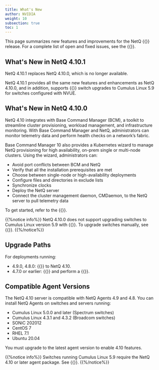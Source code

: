 ```yaml
---
title: What's New
author: NVIDIA
weight: 10
subsection: true
toc: 1
---
```


This page summarizes new features and improvements for the NetQ {{<version>}} release. For a complete list of open and fixed issues, see the {{<link title="NVIDIA NetQ 4.10 Release Notes" text="release notes">}}.

## What's New in NetQ 4.10.1

NetQ 4.10.1 replaces NetQ 4.10.0, which is no longer available.

NetQ 4.10.1 provides all the same new features and enhancements as NetQ 4.10.0, and in addition, supports {{<link title="Upgrade Cumulus Linux" text="NetQ Lifecycle Management">}} switch upgrades to Cumulus Linux 5.9 for switches configured with NVUE. 

## What's New in NetQ 4.10.0

NetQ 4.10 integrates with Base Command Manager (BCM), a toolkit to streamline cluster provisioning, workload management, and infrastructure monitoring. With Base Command Manager and NetQ, administrators can monitor telemetry data and perform health checks on a network’s fabric.

Base Command Manager 10 also provides a Kubernetes wizard to manage NetQ provisioning for high availability, on-prem single or multi-node clusters. Using the wizard, administrators can:

- Avoid port conflicts between BCM and NetQ
- Verify that all the installation prerequisites are met
- Choose between single-node or high-availability deployments
- Configure files and directories in exclude lists
- Synchronize clocks
- Deploy the NetQ server
- Connect the cluster management daemon, CMDaemon, to the NetQ server to pull telemetry data

To get started, refer to the {{<exlink url="https://docs.nvidia.com/base-command-manager/#product-manuals" text="Base Command Manager administrator and containerization manuals">}}.

{{%notice info%}}
NetQ 4.10.0 does not support upgrading switches to Cumulus Linux version 5.9 with {{<link title="Upgrade Cumulus Linux" text="NetQ Lifecycle Management">}}. To upgrade switches manually, see {{<exlink url="https://docs.nvidia.com/networking-ethernet-software/cumulus-linux/Installation-Management/Upgrading-Cumulus-Linux/" text="Upgrading Cumulus Linux">}}.
{{%/notice%}}
## Upgrade Paths

For deployments running:

- 4.9.0, 4.8.0: {{<link title="Upgrade NetQ Virtual Machines" text="upgrade directly">}} to NetQ 4.10.
- 4.7.0 or earlier: {{<link title="Back Up and Restore NetQ" text="back up your NetQ data">}} and perform a {{<link title="Install the NetQ System" text="new installation">}}.

## Compatible Agent Versions

The NetQ 4.10 server is compatible with NetQ Agents 4.9 and 4.8. You can install NetQ Agents on switches and servers running:

- Cumulus Linux 5.0.0 and later (Spectrum switches)
- Cumulus Linux 4.3.1 and 4.3.2 (Broadcom switches)
- SONiC 202012
- CentOS 7
- RHEL 7.1
- Ubuntu 20.04

You must upgrade to the latest agent version to enable 4.10 features.

{{%notice info%}}
Switches running Cumulus Linux 5.9 require the NetQ 4.10 or later agent package. See {{<exlink url="https://docs.nvidia.com/networking-ethernet-software/cumulus-netq/Installation-Management/Install-NetQ/Install-NetQ-Agents/" text="Install NetQ Agents">}}.
{{%/notice%}}
